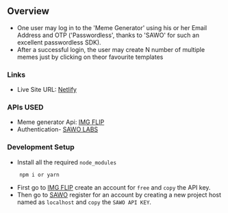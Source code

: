 ## Overview

- One user may log in to the 'Meme Generator' using his or her Email Address and OTP ('Passwordless', thanks to 'SAWO' for such an excellent passwordless SDK).
- After a successful login, the user may create N number of multiple memes just by clicking on theor favourite templates

### Links

- Live Site URL: [Netlify](https://memegeny.netlify.app)

### APIs USED

- Meme generator Api: [IMG FLIP](https://imgflip.com/api)
- Authentication- [SAWO LABS](https://sawolabs.com/)

### Development Setup

- Install all the required `node_modules`

```
    npm i or yarn
```

- First go to [IMG FLIP](https://imgflip.com/api) create an account for `free` and `copy` the API key.
- Then go to [SAWO](https://sawolabs.com/) register for an account by creating a new project host named as `localhost` and `copy` the `SAWO API KEY`.

<!-- ### Hosting

- Netlify -->
